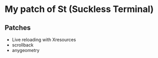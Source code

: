 # My patch of St (Suckless Terminal)

## Patches

- Live reloading with Xresources
- scrollback
- anygeometry

